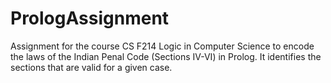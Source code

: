 # PrologAssignment
Assignment for the course CS F214 Logic in Computer Science to encode the laws of the Indian Penal Code (Sections IV-VI) in Prolog. It identifies the sections that are valid for a given case.
